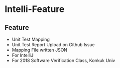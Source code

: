 # Intelli-Feature

## Feature
- Unit Test Mapping
- Unit Test Report Upload on Github Issue
- Mapping File written JSON
- For IntelliJ
- For 2018 Software Verification Class, Konkuk Univ
